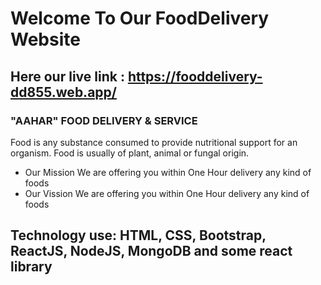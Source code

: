 # Welcome To Our FoodDelivery Website

## Here our live link : https://fooddelivery-dd855.web.app/

### "AAHAR" FOOD DELIVERY & SERVICE

Food is any substance consumed to provide nutritional support for an organism.
Food is usually of plant, animal or fungal origin.

- Our Mission
  We are offering you within One Hour delivery
  any kind of foods
- Our Vission
  We are offering you within One Hour delivery
  any kind of foods
## Technology use: HTML, CSS, Bootstrap, ReactJS, NodeJS, MongoDB and some react library

